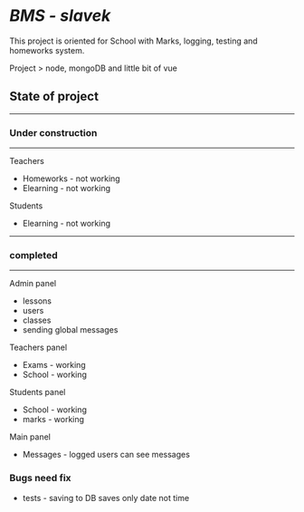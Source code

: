 # *BMS - slavek*
This project is oriented for School with Marks, logging, testing and homeworks system.

Project > node, mongoDB and little bit of vue


## State of project
---
### Under construction

---
Teachers
- Homeworks - not working
- Elearning - not working

Students
- Elearning - not working
---
### completed

---
Admin panel
- lessons
- users
- classes
- sending global messages

Teachers panel
- Exams - working
- School - working

Students panel
- School - working
- marks - working

Main panel
- Messages - logged users can see messages

### Bugs need fix
- tests - saving to DB saves only date not time
